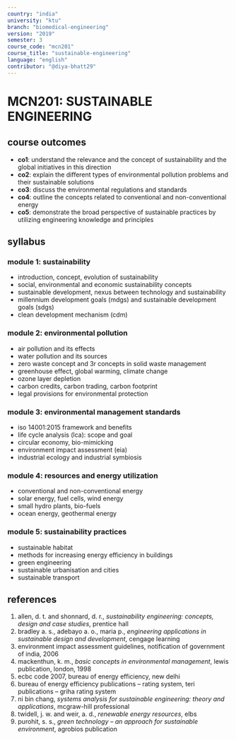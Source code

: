 ```yaml
---
country: "india"
university: "ktu"
branch: "biomedical-engineering"
version: "2019"
semester: 3
course_code: "mcn201"
course_title: "sustainable-engineering"
language: "english"
contributor: "@diya-bhatt29"
---
```


# MCN201: SUSTAINABLE ENGINEERING

## course outcomes

- **co1**: understand the relevance and the concept of sustainability and the global initiatives in this direction  
- **co2**: explain the different types of environmental pollution problems and their sustainable solutions  
- **co3**: discuss the environmental regulations and standards  
- **co4**: outline the concepts related to conventional and non-conventional energy  
- **co5**: demonstrate the broad perspective of sustainable practices by utilizing engineering knowledge and principles  

## syllabus

### module 1: sustainability

- introduction, concept, evolution of sustainability  
- social, environmental and economic sustainability concepts  
- sustainable development, nexus between technology and sustainability  
- millennium development goals (mdgs) and sustainable development goals (sdgs)  
- clean development mechanism (cdm)  

### module 2: environmental pollution

- air pollution and its effects  
- water pollution and its sources  
- zero waste concept and 3r concepts in solid waste management  
- greenhouse effect, global warming, climate change  
- ozone layer depletion  
- carbon credits, carbon trading, carbon footprint  
- legal provisions for environmental protection  

### module 3: environmental management standards

- iso 14001:2015 framework and benefits  
- life cycle analysis (lca): scope and goal  
- circular economy, bio-mimicking  
- environment impact assessment (eia)  
- industrial ecology and industrial symbiosis  

### module 4: resources and energy utilization

- conventional and non-conventional energy  
- solar energy, fuel cells, wind energy  
- small hydro plants, bio-fuels  
- ocean energy, geothermal energy  

### module 5: sustainability practices

- sustainable habitat  
- methods for increasing energy efficiency in buildings  
- green engineering  
- sustainable urbanisation and cities  
- sustainable transport  

## references

1. allen, d. t. and shonnard, d. r., *sustainability engineering: concepts, design and case studies*, prentice hall  
2. bradley a. s., adebayo a. o., maria p., *engineering applications in sustainable design and development*, cengage learning  
3. environment impact assessment guidelines, notification of government of india, 2006  
4. mackenthun, k. m., *basic concepts in environmental management*, lewis publication, london, 1998  
5. ecbc code 2007, bureau of energy efficiency, new delhi  
6. bureau of energy efficiency publications – rating system, teri publications – griha rating system  
7. ni bin chang, *systems analysis for sustainable engineering: theory and applications*, mcgraw-hill professional  
8. twidell, j. w. and weir, a. d., *renewable energy resources*, elbs  
9. purohit, s. s., *green technology – an approach for sustainable environment*, agrobios publication  

